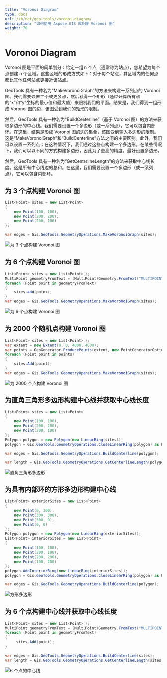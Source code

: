 ```yaml
---
title: "Voronoi Diagram"
type: docs
url: /zh/net/geo-tools/voronoi-diagram/
description: "如何使用 Aspose.GIS 库处理 Voronoi 图"
weight: 70
---
```


# Voronoi Diagram

Voronoi 图是平面的简单划分：给定一组 n 个点（通常称为站点），您希望为每个点创建 n 个区域。这些区域的形成方式如下：对于每个站点，其区域内的任何点都比其他任何站点更接近该站点。

GeoTools 具有一种名为“MakeVoronoiGraph”的方法来构建一系列点的 Voronoi 图。我们需要设置三个或更多点，然后获得一个矩形（通过计算所有点的“x”和“y”坐标的最小值和最大值）来限制我们的平面。结果是，我们得到一组形成 Voronoi 图的边，该图受到我们的矩形的限制。

然后，GeoTools 具有一种名为“BuildCenterline”（基于 Voronoi 图）的方法来获取多边形的中心线。我们需要设置一个多边形（或一系列点），它可以包含内部环。在这里，结果是形成 Voronoi 图的边的集合，该图受到输入多边形的限制。这是“MakeVoronoiGraph”和“BuildCenterline”方法之间的主要区别。此外，我们可以设置一系列点；在这种情况下，我们通过这些点构建一个多边形。在某些情况下，我们可以以不同的方式构建多边形，因此为了更高的精度，最好设置多边形。

然后，GeoTools 具有一种名为“GetCenterlineLength”的方法来获取中心线长度。这是所有中心线边的总和。在这里，我们需要设置一个多边形（或一系列点），它可以包含内部环。

## 为 3 个点构建 Voronoi 图

```csharp
List<Point> sites = new List<Point>
{
    new Point(100, 100),
    new Point(200, 200),
    new Point(200, 100)
};

var edges = Gis.GeoTools.GeometryOperations.MakeVoronoiGraph(sites);
```
![为 3 个点构建 Voronoi 图](rightTriangle.map.png)

## 为 6 个点构建 Voronoi 图

```csharp
List<Point> sites = new List<Point>();
MultiPoint geometryFromText = (MultiPoint)Geometry.FromText("MULTIPOINT ((320 170), (366 246), (530 230), (530 300), (455 277), (490 160))");
foreach (Point point in geometryFromText)
{
    sites.Add(point);
}
var edges = Gis.GeoTools.GeometryOperations.MakeVoronoiGraph(sites);
```
![为 6 个点构建 Voronoi 图](test3.map.png)

## 为 2000 个随机点构建 Voronoi 图

```csharp
List<Point> sites = new List<Point>();
var extent = new Extent(0, 0, 4000, 4000);
var points = GeoGenerator.ProducePoints(extent, new PointGeneratorOptions{ Count = 2000, Seed = 1 });
foreach (Point point in points)
{ 
    sites.Add(point);
}
var edges = Gis.GeoTools.GeometryOperations.MakeVoronoiGraph(sites);
```
![为 2000 个点构建 Voronoi 图](test8.map.png)

## 为直角三角形多边形构建中心线并获取中心线长度

```csharp
List<Point> sites = new List<Point>
{
    new Point(100, 100),
    new Point(200, 200),
    new Point(200, 100)
};
Polygon polygon = new Polygon(new LinearRing(sites));
polygon = Gis.GeoTools.GeometryOperations.CloseLinearRing(polygon) as Polygon;

var edges = Gis.GeoTools.GeometryOperations.BuildCenterline(polygon);

var length = Gis.GeoTools.GeometryOperations.GetCenterlineLength(polygon);
```
![直角三角形多边形](rightTriangle_p.map.png)

## 为具有内部环的方形多边形构建中心线

```csharp
List<Point> exteriorSites = new List<Point>
{
    new Point(0, 300),
    new Point(300, 300),
    new Point(300, 0),
    new Point(0, 0)
};
Polygon polygon = new Polygon(new LinearRing(exteriorSites));
List<Point> interiorSites = new List<Point>
{
    new Point(100, 100),
    new Point(200, 100),
    new Point(200, 200),
    new Point(100, 200)
};
polygon.AddInteriorRing(new LinearRing(interiorSites));
polygon = Gis.GeoTools.GeometryOperations.CloseLinearRing(polygon) as Polygon;

var edges = Gis.GeoTools.GeometryOperations.BuildCenterline(polygon);
```
![方形多边形](square_p_2.map.png)

## 为 6 个点构建中心线并获取中心线长度

```csharp
List<Point> sites = new List<Point>();
MultiPoint geometryFromText = (MultiPoint)Geometry.FromText("MULTIPOINT ((320 170), (366 246), (530 230), (530 300), (455 277), (490 160))");
foreach (Point point in geometryFromText)
{
     sites.Add(point);
}

var edges = Gis.GeoTools.GeometryOperations.BuildCenterline(sites);
var length = Gis.GeoTools.GeometryOperations.GetCenterlineLength(sites);
```
![6 个点的中心线](test3_c.map.png)
